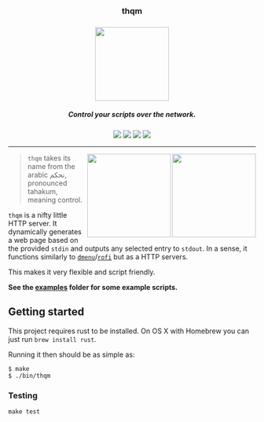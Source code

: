<h3 align="center">thqm</h1>
<h3 align="center"><img src="https://i.imgur.com/8VpsYG4.png" width="150"></h3>
<h5 align="center">Control your scripts over the network.</h5>

<p align="center">
  <a href="https://github.com/loiccoyle/thqm.rs/actions/workflows/build.yml"><img src="https://github.com/loiccoyle/thqm.rs/actions/workflows/build.yml/badge.svg"></a>
  <a href="https://crates.io/crates/thqm"><img src="https://img.shields.io/crates/v/thqm.svg"></a>
  <a href="./LICENSE.md"><img src="https://img.shields.io/badge/license-MIT-blue.svg"></a>
  <img src="https://img.shields.io/badge/platform-linux%20%7C%20macOS%20%7C%20windows-informational">
</p>
<hr>

<img src="https://i.imgur.com/lYwkjzP.png" align="right" width='170px'>
<img src="https://i.imgur.com/ezJgbhX.png" align="right" width='170px'>

> `thqm` takes its name from the arabic تحكم, pronounced tahakum, meaning control.

`thqm` is a nifty little HTTP server. It dynamically generates a web page based on the provided `stdin` and outputs any selected entry to `stdout`.
In a sense, it functions similarly to [`dmenu`](https://tools.suckless.org/dmenu/)/[`rofi`](https://github.com/davatorium/rofi) but as a HTTP servers.

This makes it very flexible and script friendly.

**See the [examples](./examples) folder for some example scripts.**

## Getting started

This project requires rust to be installed. On OS X with Homebrew you can just run `brew install rust`.

Running it then should be as simple as:

```console
$ make
$ ./bin/thqm
```

### Testing

`make test`
